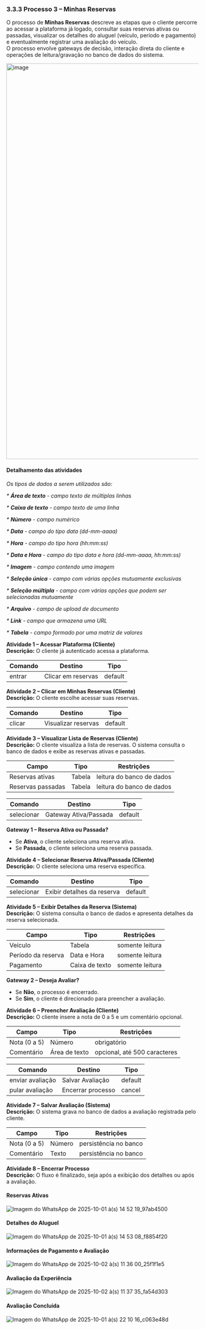 ### 3.3.3 Processo 3 – Minhas Reservas

O processo de **Minhas Reservas** descreve as etapas que o cliente percorre ao acessar a plataforma já logado, consultar suas reservas ativas ou passadas, visualizar os detalhes do aluguel (veículo, período e pagamento) e eventualmente registrar uma avaliação do veículo.  
O processo envolve gateways de decisão, interação direta do cliente e operações de leitura/gravação no banco de dados do sistema.

<img width="1237" height="1036" alt="image" src="https://github.com/user-attachments/assets/eb5c0566-711f-490e-9f81-d4b00bc27ec2" />

#### Detalhamento das atividades

_Os tipos de dados a serem utilizados são:_

_* **Área de texto** - campo texto de múltiplas linhas_  

_* **Caixa de texto** - campo texto de uma linha_  

_* **Número** - campo numérico_  

_* **Data** - campo do tipo data (dd-mm-aaaa)_  

_* **Hora** - campo do tipo hora (hh:mm:ss)_  

_* **Data e Hora** - campo do tipo data e hora (dd-mm-aaaa, hh:mm:ss)_  

_* **Imagem** - campo contendo uma imagem_  

_* **Seleção única** - campo com várias opções mutuamente exclusivas_  

_* **Seleção múltipla** - campo com várias opções que podem ser selecionadas mutuamente_  

_* **Arquivo** - campo de upload de documento_  

_* **Link** - campo que armazena uma URL_  

_* **Tabela** - campo formado por uma matriz de valores_  


**Atividade 1 – Acessar Plataforma (Cliente)**  
**Descrição:** O cliente já autenticado acessa a plataforma.  

| **Comando**   | **Destino**         | **Tipo**   |
|---------------|---------------------|------------|
| entrar        | Clicar em reservas  | default    |

**Atividade 2 – Clicar em Minhas Reservas (Cliente)**  
**Descrição:** O cliente escolhe acessar suas reservas.  

| **Comando**   | **Destino**          | **Tipo**   |
|---------------|----------------------|------------|
| clicar        | Visualizar reservas  | default    |

**Atividade 3 – Visualizar Lista de Reservas (Cliente)**  
**Descrição:** O cliente visualiza a lista de reservas. O sistema consulta o banco de dados e exibe as reservas ativas e passadas.  

| **Campo**            | **Tipo**   | **Restrições**             |
|----------------------|------------|----------------------------|
| Reservas ativas      | Tabela     | leitura do banco de dados  |
| Reservas passadas    | Tabela     | leitura do banco de dados  |

| **Comando**   | **Destino**            | **Tipo**   |
|---------------|------------------------|------------|
| selecionar    | Gateway Ativa/Passada  | default    |

**Gateway 1 – Reserva Ativa ou Passada?**  
- Se **Ativa**, o cliente seleciona uma reserva ativa.  
- Se **Passada**, o cliente seleciona uma reserva passada.  

**Atividade 4 – Selecionar Reserva Ativa/Passada (Cliente)**  
**Descrição:** O cliente seleciona uma reserva específica.  

| **Comando**   | **Destino**                | **Tipo**   |
|---------------|----------------------------|------------|
| selecionar    | Exibir detalhes da reserva | default    |

**Atividade 5 – Exibir Detalhes da Reserva (Sistema)**  
**Descrição:** O sistema consulta o banco de dados e apresenta detalhes da reserva selecionada.  

| **Campo**            | **Tipo**       | **Restrições**      |
|----------------------|----------------|---------------------|
| Veículo              | Tabela         | somente leitura     |
| Período da reserva   | Data e Hora    | somente leitura     |
| Pagamento            | Caixa de texto | somente leitura     |

**Gateway 2 – Deseja Avaliar?**  
- Se **Não**, o processo é encerrado.  
- Se **Sim**, o cliente é direcionado para preencher a avaliação.  

**Atividade 6 – Preencher Avaliação (Cliente)**  
**Descrição:** O cliente insere a nota de 0 a 5 e um comentário opcional.  

| **Campo**        | **Tipo**        | **Restrições**                   |
|------------------|-----------------|----------------------------------|
| Nota (0 a 5)     | Número          | obrigatório                      |
| Comentário       | Área de texto   | opcional, até 500 caracteres     |

| **Comando**         | **Destino**            | **Tipo**   |
|---------------------|------------------------|------------|
| enviar avaliação    | Salvar Avaliação       | default    |
| pular avaliação     | Encerrar processo      | cancel     |

**Atividade 7 – Salvar Avaliação (Sistema)**  
**Descrição:** O sistema grava no banco de dados a avaliação registrada pelo cliente.  

| **Campo**         | **Tipo**   | **Restrições**        |
|-------------------|------------|-----------------------|
| Nota (0 a 5)      | Número     | persistência no banco |
| Comentário        | Texto      | persistência no banco |

**Atividade 8 – Encerrar Processo**  
**Descrição:** O fluxo é finalizado, seja após a exibição dos detalhes ou após a avaliação.  

#### Reservas Ativas
![Imagem do WhatsApp de 2025-10-01 à(s) 14 52 19_97ab4500](https://github.com/user-attachments/assets/cf18c871-203e-4ae3-af12-a6a47d57d6e4)

#### Detalhes do Aluguel
![Imagem do WhatsApp de 2025-10-01 à(s) 14 53 08_f8854f20](https://github.com/user-attachments/assets/9afc0eb0-9a03-4455-9266-88f78502c32f)

#### Informações de Pagamento e Avaliação
![Imagem do WhatsApp de 2025-10-02 à(s) 11 36 00_25f1f1e5](https://github.com/user-attachments/assets/d54270c4-7dcb-4745-b4ea-14625ebfb50c)

#### Avaliação da Experiência
![Imagem do WhatsApp de 2025-10-02 à(s) 11 37 35_fa54d303](https://github.com/user-attachments/assets/957aecd6-7555-4d8e-b707-6de3a213038a)

#### Avaliação Concluída
![Imagem do WhatsApp de 2025-10-01 à(s) 22 10 16_c063e48d](https://github.com/user-attachments/assets/b3e5c276-6edd-4226-a9a8-81d992319dbd)
